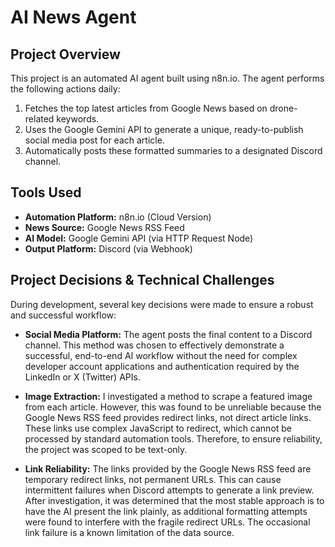 # AI News Agent

## Project Overview
This project is an automated AI agent built using n8n.io. The agent performs the following actions daily:
1.  Fetches the top latest articles from Google News based on drone-related keywords.
2.  Uses the Google Gemini API to generate a unique, ready-to-publish social media post for each article.
3.  Automatically posts these formatted summaries to a designated Discord channel.

## Tools Used
- **Automation Platform:** n8n.io (Cloud Version)
- **News Source:** Google News RSS Feed
- **AI Model:** Google Gemini API (via HTTP Request Node)
- **Output Platform:** Discord (via Webhook)

## Project Decisions & Technical Challenges
During development, several key decisions were made to ensure a robust and successful workflow:

* **Social Media Platform:** The agent posts the final content to a Discord channel. This method was chosen to effectively demonstrate a successful, end-to-end AI workflow without the need for complex developer account applications and authentication required by the LinkedIn or X (Twitter) APIs.

* **Image Extraction:** I investigated a method to scrape a featured image from each article. However, this was found to be unreliable because the Google News RSS feed provides redirect links, not direct article links. These links use complex JavaScript to redirect, which cannot be processed by standard automation tools. Therefore, to ensure reliability, the project was scoped to be text-only.

* **Link Reliability:** The links provided by the Google News RSS feed are temporary redirect links, not permanent URLs. This can cause intermittent failures when Discord attempts to generate a link preview. After investigation, it was determined that the most stable approach is to have the AI present the link plainly, as additional formatting attempts were found to interfere with the fragile redirect URLs. The occasional link failure is a known limitation of the data source.